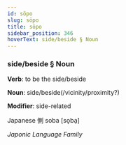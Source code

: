 ```yaml
---
id: söpo
slug: söpo
title: söpo
sidebar_position: 346
hoverText: side/beside § Noun
---
```


### side/beside § Noun

**Verb**: to be the side/beside

**Noun**: side/beside(/vicinity/proximity?)

**Modifier**: side-related

Japanese 側 soba [so̞ba̠]

*Japonic Language Family*